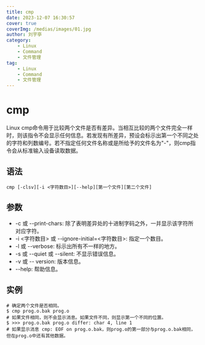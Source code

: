 ```yaml
---
title: cmp
date: 2023-12-07 16:30:57
cover: true
coverImg: /medias/images/01.jpg
author: 刘宇亭
category:
    - Linux
    - Command
    - 文件管理
tag:
    - Linux
    - Command
    - 文件管理
---
```

# cmp

Linux cmp命令用于比较两个文件是否有差异。当相互比较的两个文件完全一样时，则该指令不会显示任何信息。若发现有所差异，预设会标示出第一个不同之处的字符和列数编号。若不指定任何文件名称或是所给予的文件名为"-"，则cmp指令会从标准输入设备读取数据。

## 语法

```shell
cmp [-clsv][-i <字符数目>][--help][第一个文件][第二个文件]
```

## 参数

- -c 或 --print-chars: 除了表明差异处的十进制字码之外，一并显示该字符所对应字符。
- -i <字符数目> 或 --ignore-initial=<字符数目>: 指定一个数目。
- -l 或 --verbose: 标示出所有不一样的地方。
- -s 或 --quiet 或 --silent: 不显示错误信息。
- -v 或 -- version: 版本信息。
- --help: 帮助信息。

## 实例

```shell
# 确定两个文件是否相同。
$ cmp prog.o.bak prog.o
# 如果文件相同，则不会显示消息。如果文件不同，则显示第一个不同的位置。
$ >>> prog.o.bak prog.o differ: char 4, line 1 
# 如果显示消息 cmp: EOF on prog.o.bak，则prog.o的第一部分与prog.o.bak相同，但在prog.o中还有其他数据。
```

